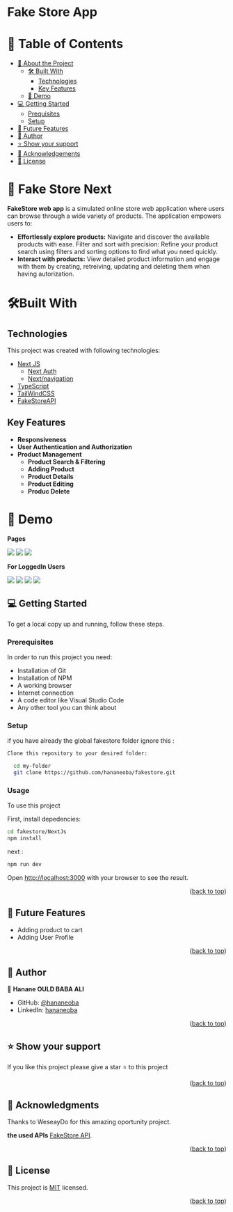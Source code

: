 # Fake Store App

# 📗 Table of Contents

- [📖 About the Project](#-fake-store-Next)
  - [🛠 Built With](#🛠built-with)
    - [Technologies](#technologies)
    - [Key Features](#key-features)
  - [🚀 Demo](#-demo)
- [💻 Getting Started](#-getting-started)
  - [Prequisites](#prerequisites)
  - [Setup](#setup)
- [🔭 Future Features](#-future-features)
- [👤 Author](#-author)
- [⭐️ Show your support](#️-show-your-support)
- [🙏 Acknowledgements](#-acknowledgements)
- [📝 License](#-license)

# 📖 Fake Store Next

**FakeStore web app**
is a simulated online store web application where users can browse through a wide variety of products. The application empowers users to:

- <b>Effortlessly explore products:</b>
  Navigate and discover the available products with ease.
  Filter and sort with precision: Refine your product search using filters and sorting options to find what you need quickly.
- <b>Interact with products:</b> View detailed product information and engage with them by creating, retreiving, updating and deleting them when having autorization.

# 🛠Built With

## Technologies

This project was created with following technologies:

- [Next JS](https://nextjs.org/)
  - [Next Auth](https://next-auth.js.org/)
  - [Next/navigation](https://nextjs.org/docs/app/building-your-application/routing/linking-and-navigating)
- [TypeScript](https://www.typescriptlang.org/)
- [TailWindCSS](https://tailwindcss.com/)
- [FakeStoreAPI](https://fakestoreapi.com/)

## Key Features

- **Responsiveness**
- **User Authentication and Authorization**
- **Product Management**
  - **Product Search & Filtering**
  - **Adding Product**
  - **Product Details**
  - **Product Editing**
  - **Produc Delete**

# 🚀 Demo

**Pages**

<image src= "https://i.imgur.com/fRbrOIl.jpg">
<image src = "https://i.imgur.com/rvcYTRa.jpg">
<image src = "https://i.imgur.com/q18Ye9M.jpg">

**For LoggedIn Users**

  <image src= "https://i.imgur.com/ut6VAax.jpg" >
  <image src = "https://i.imgur.com/EFJeG5P.jpg">
  <image src="https://i.imgur.com/V9td5Wv.jpg">
  <image src = "https://i.imgur.com/1immb5S.jpg">

## 💻 Getting Started

To get a local copy up and running, follow these steps.

### Prerequisites

In order to run this project you need:

- Installation of Git
- Installation of NPM
- A working browser
- Internet connection
- A code editor like Visual Studio Code
- Any other tool you can think about

### Setup

if you have already the global fakestore folder ignore this :

```sh
Clone this repository to your desired folder:

  cd my-folder
  git clone https://github.com/hananeoba/fakestore.git
```

### Usage

To use this project

First, install depedencies:

```bash
cd fakestore/NextJs
npm install
```

next :

```bash
npm run dev

```

Open [http://localhost:3000](http://localhost:3000) with your browser to see the result.

<p align="right">(<a href="#📗-table-of-contents">back to top</a>)</p>

<!-- FUTURE FEATURES -->

## 🔭 Future Features

- Adding product to cart
- Adding User Profile

<p align="right">(<a href="#📗-table-of-contents">back to top</a>)</p>
<!-- Author -->

## 👥 Author <a name="authors"></a>

👤 **Hanane OULD BABA ALI**

- GitHub: [@hananeoba](https://github.com/hananeoba)
- LinkedIn: [hananeoba](https://linkedin.com/in/hanane-ouldbabaali/)

<p align="right">(<a href="#📗-table-of-contents">back to top</a>)</p>
<!-- SUPPORT -->

## ⭐️ Show your support

If you like this project please give a star ⭐️ to this project

<p align="right">(<a href="#📗-table-of-contents">back to top</a>)</p>

<!-- ACKNOWLEDGEMENTS -->

## 🙏 Acknowledgments <a name="acknowledgements"></a>

Thanks to WeseayDo for this amazing oportunity project.

**the used APIs**
[FakeStore API](https://fakestoreapi.com/).

<p align="right">(<a href="#📗-table-of-contents">back to top</a>)</p>

## 📝 License <a name="license"></a>

This project is [MIT](https://github.com/hananeoba/fakestore/blob/dev/LICENSE) licensed.

<p align="right">(<a href="#📗-table-of-contents">back to top</a>)</p>
